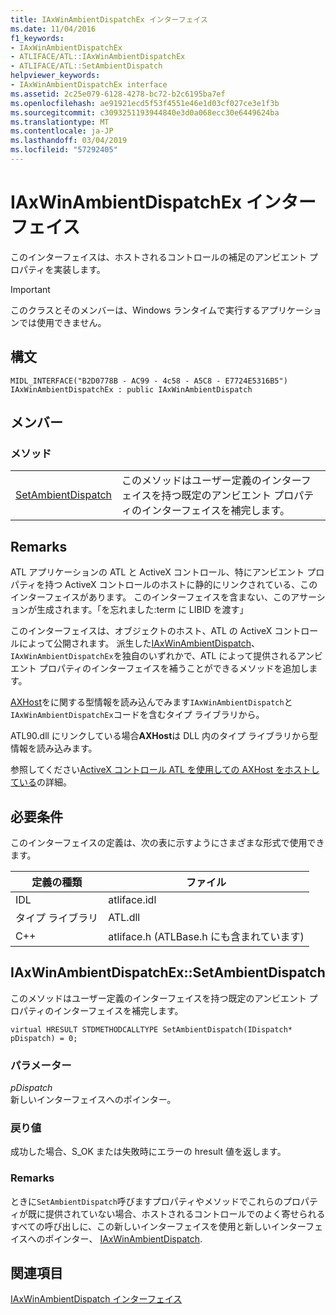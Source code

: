 ```yaml
---
title: IAxWinAmbientDispatchEx インターフェイス
ms.date: 11/04/2016
f1_keywords:
- IAxWinAmbientDispatchEx
- ATLIFACE/ATL::IAxWinAmbientDispatchEx
- ATLIFACE/ATL::SetAmbientDispatch
helpviewer_keywords:
- IAxWinAmbientDispatchEx interface
ms.assetid: 2c25e079-6128-4278-bc72-b2c6195ba7ef
ms.openlocfilehash: ae91921ecd5f53f4551e46e1d03cf027ce3e1f3b
ms.sourcegitcommit: c3093251193944840e3d0a068ecc30e6449624ba
ms.translationtype: MT
ms.contentlocale: ja-JP
ms.lasthandoff: 03/04/2019
ms.locfileid: "57292405"
---
```

# <a name="iaxwinambientdispatchex-interface"></a>IAxWinAmbientDispatchEx インターフェイス

このインターフェイスは、ホストされるコントロールの補足のアンビエント プロパティを実装します。

> [!IMPORTANT]
>  このクラスとそのメンバーは、Windows ランタイムで実行するアプリケーションでは使用できません。

## <a name="syntax"></a>構文

```
MIDL_INTERFACE("B2D0778B - AC99 - 4c58 - A5C8 - E7724E5316B5") IAxWinAmbientDispatchEx : public IAxWinAmbientDispatch
```

## <a name="members"></a>メンバー

### <a name="methods"></a>メソッド

|||
|-|-|
|[SetAmbientDispatch](#setambientdispatch)|このメソッドはユーザー定義のインターフェイスを持つ既定のアンビエント プロパティのインターフェイスを補完します。|

## <a name="remarks"></a>Remarks

ATL アプリケーションの ATL と ActiveX コントロール、特にアンビエント プロパティを持つ ActiveX コントロールのホストに静的にリンクされている、このインターフェイスがあります。 このインターフェイスを含まない、このアサーションが生成されます。「を忘れました:term に LIBID を渡す」

このインターフェイスは、オブジェクトのホスト、ATL の ActiveX コントロールによって公開されます。 派生した[IAxWinAmbientDispatch](../../atl/reference/iaxwinambientdispatch-interface.md)、`IAxWinAmbientDispatchEx`を独自のいずれかで、ATL によって提供されるアンビエント プロパティのインターフェイスを補うことができるメソッドを追加します。

[AXHost](https://msdn.microsoft.com/library/system.windows.forms.axhost.aspx)をに関する型情報を読み込んでみます`IAxWinAmbientDispatch`と`IAxWinAmbientDispatchEx`コードを含むタイプ ライブラリから。

ATL90.dll にリンクしている場合**AXHost**は DLL 内のタイプ ライブラリから型情報を読み込みます。

参照してください[ActiveX コントロール ATL を使用しての AXHost をホストしている](../../atl/hosting-activex-controls-using-atl-axhost.md)の詳細。

## <a name="requirements"></a>必要条件

このインターフェイスの定義は、次の表に示すようにさまざまな形式で使用できます。

|定義の種類|ファイル|
|---------------------|----------|
|IDL|atliface.idl|
|タイプ ライブラリ|ATL.dll|
|C++|atliface.h (ATLBase.h にも含まれています)|

##  <a name="setambientdispatch"></a>  IAxWinAmbientDispatchEx::SetAmbientDispatch

このメソッドはユーザー定義のインターフェイスを持つ既定のアンビエント プロパティのインターフェイスを補完します。

```
virtual HRESULT STDMETHODCALLTYPE SetAmbientDispatch(IDispatch* pDispatch) = 0;
```

### <a name="parameters"></a>パラメーター

*pDispatch*<br/>
新しいインターフェイスへのポインター。

### <a name="return-value"></a>戻り値

成功した場合、S_OK または失敗時にエラーの hresult 値を返します。

### <a name="remarks"></a>Remarks

ときに`SetAmbientDispatch`呼びますプロパティやメソッドでこれらのプロパティが既に提供されていない場合、ホストされるコントロールでのよく寄せられるすべての呼び出しに、この新しいインターフェイスを使用と新しいインターフェイスへのポインター、 [IAxWinAmbientDispatch](../../atl/reference/iaxwinambientdispatch-interface.md).

## <a name="see-also"></a>関連項目

[IAxWinAmbientDispatch インターフェイス](../../atl/reference/iaxwinambientdispatch-interface.md)
